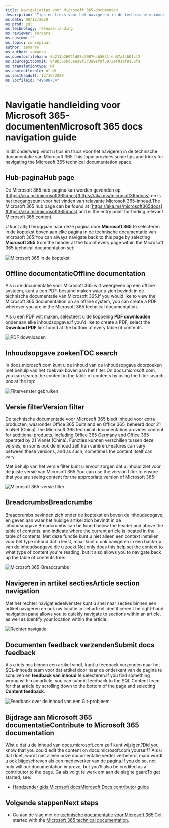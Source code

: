 ```yaml
---
title: Navigatietips voor Microsoft 365-documenten
description: 'Tips en trucs voor het navigeren in de technische documentatie voor Microsoft 365: hierin wordt uitgelegd wat u kunt doen als de spil pagina, de inhoudsopgave, de koptekst, en hoe u de breadcrumbs kunt gebruiken en hoe u het versie filter kunt gebruiken.'
ms.date: 08/12/2020
ms.prod: sql
ms.technology: release-landing
ms.reviewer: serdars
ms.custom: ''
ms.topic: conceptual
author: samanro
ms.author: samanro
ms.openlocfilehash: 0a211b26041d87c3087eab5631fea67a14601cf2
ms.sourcegitcommit: 849b365bd3eaa9f3c3a9ef9f5973ef81af9156fa
ms.translationtype: MT
ms.contentlocale: nl-NL
ms.lasthandoff: 12/16/2020
ms.locfileid: "49688734"
---
```

# <a name="microsoft-365-docs-navigation-guide"></a><span data-ttu-id="cf076-103">Navigatie handleiding voor Microsoft 365-documenten</span><span class="sxs-lookup"><span data-stu-id="cf076-103">Microsoft 365 docs navigation guide</span></span>

<span data-ttu-id="cf076-104">In dit onderwerp vindt u tips en trucs voor het navigeren in de technische documentatie van Microsoft 365.</span><span class="sxs-lookup"><span data-stu-id="cf076-104">This topic provides some tips and tricks for navigating the Microsoft 365 technical documentation space.</span></span>  

## <a name="hub-page"></a><span data-ttu-id="cf076-105">Hub-pagina</span><span class="sxs-lookup"><span data-stu-id="cf076-105">Hub page</span></span>

<span data-ttu-id="cf076-106">De Microsoft 365 hub-pagina kan worden gevonden op [https://aka.ms/microsoft365docs](https://aka.ms/microsoft365docs) en is het toegangspunt voor het vinden van relevante Microsoft 365-inhoud.</span><span class="sxs-lookup"><span data-stu-id="cf076-106">The Microsoft 365 hub page can be found at [https://aka.ms/microsoft365docs](https://aka.ms/microsoft365docs) and is the entry point for finding relevant Microsoft 365 content.</span></span>

<span data-ttu-id="cf076-107">U kunt altijd teruggaan naar deze pagina door **Microsoft 365** te selecteren in de koptekst boven aan elke pagina in de technische documentatie van microsoft 365:</span><span class="sxs-lookup"><span data-stu-id="cf076-107">You can always navigate back to this page by selecting **Microsoft 365** from the header at the top of every page within the Microsoft 365 technical documentation set:</span></span>

![Microsoft 365 in de koptekst](media/m365-header-cursor.png)

## <a name="offline-documentation"></a><span data-ttu-id="cf076-109">Offline documentatie</span><span class="sxs-lookup"><span data-stu-id="cf076-109">Offline documentation</span></span>

<span data-ttu-id="cf076-110">Als u de documentatie voor Microsoft 365 wilt weergeven op een offline systeem, kunt u een PDF-bestand maken waar u zich bevindt in de technische documentatie van Microsoft 365.</span><span class="sxs-lookup"><span data-stu-id="cf076-110">If you would like to view the Microsoft 365 documentation on an offline system, you can create a PDF wherever you are in the Microsoft 365 technical documentation.</span></span>

<span data-ttu-id="cf076-111">Als u een PDF wilt maken, selecteert u de koppeling **PDF downloaden** onder aan elke inhoudsopgave.</span><span class="sxs-lookup"><span data-stu-id="cf076-111">If you'd like to create a PDF, select the **Download PDF** link found at the bottom of every table of contents.</span></span>

![PDF downloaden](media/m365-download-pdf-cursor.png)

## <a name="toc-search"></a><span data-ttu-id="cf076-113">Inhoudsopgave zoeken</span><span class="sxs-lookup"><span data-stu-id="cf076-113">TOC search</span></span> 
<span data-ttu-id="cf076-114">In docs.microsoft.com kunt u de inhoud van de inhoudsopgave doorzoeken met behulp van het zoekvak boven aan het filter:</span><span class="sxs-lookup"><span data-stu-id="cf076-114">On docs.microsoft.com, you can search the content in the table of contents by using the filter search box at the top:</span></span>

![Filtervenster gebruiken](media/m365-filter-by-title.png)

## <a name="version-filter"></a><span data-ttu-id="cf076-116">Versie filter</span><span class="sxs-lookup"><span data-stu-id="cf076-116">Version filter</span></span>
<span data-ttu-id="cf076-117">De technische documentatie voor Microsoft 365 biedt inhoud voor extra producten, waaronder Office 365 Duitsland en Office 365, beheerd door 21 ViaNet (China).</span><span class="sxs-lookup"><span data-stu-id="cf076-117">The Microsoft 365 technical documentation provides content for additional products, including Office 365 Germany and Office 365 operated by 21 Vianet (China).</span></span> <span data-ttu-id="cf076-118">Functies kunnen verschillen tussen deze versies, en soms ook de inhoud zelf kan variëren.</span><span class="sxs-lookup"><span data-stu-id="cf076-118">Features can vary between these versions, and as such, sometimes the content itself can vary.</span></span>

<span data-ttu-id="cf076-119">Met behulp van het versie filter kunt u ervoor zorgen dat u inhoud ziet voor de juiste versie van Microsoft 365:</span><span class="sxs-lookup"><span data-stu-id="cf076-119">You can use the version filter to ensure that you are seeing content for the appropriate version of Microsoft 365:</span></span>

![Microsoft 365-versie filter](media/m365-version-filter.png)

## <a name="breadcrumbs"></a><span data-ttu-id="cf076-121">Breadcrumbs</span><span class="sxs-lookup"><span data-stu-id="cf076-121">Breadcrumbs</span></span>

<span data-ttu-id="cf076-122">Breadcrumbs bevinden zich onder de koptekst en boven de inhoudsopgave, en geven aan waar het huidige artikel zich bevindt in de inhoudsopgave.</span><span class="sxs-lookup"><span data-stu-id="cf076-122">Breadcrumbs can be found below the header and above the table of contents, and indicate where the current article is located in the table of contents.</span></span>  <span data-ttu-id="cf076-123">Met deze functie kunt u niet alleen een context instellen voor het type inhoud dat u leest, maar kunt u ook navigeren in een back-up van de inhoudsopgave die u zoekt:</span><span class="sxs-lookup"><span data-stu-id="cf076-123">Not only does this help set the context to what type of content you're reading, but it also allows you to navigate back up the table of contents tree:</span></span>

![Microsoft 365-Breadcrumbs](media/m365-breadcrumb.png)

## <a name="article-section-navigation"></a><span data-ttu-id="cf076-125">Navigeren in artikel secties</span><span class="sxs-lookup"><span data-stu-id="cf076-125">Article section navigation</span></span>

<span data-ttu-id="cf076-126">Met het rechter navigatiedeelvenster kunt u snel naar secties binnen een artikel navigeren en ook uw locatie in het artikel identificeren.</span><span class="sxs-lookup"><span data-stu-id="cf076-126">The right-hand navigation pane allows you to quickly navigate to sections within an article, as well as identify your location within the article.</span></span>  

![Rechter navigatie](media/m365-article-sections.png)

## <a name="submit-docs-feedback"></a><span data-ttu-id="cf076-128">Documenten feedback verzenden</span><span class="sxs-lookup"><span data-stu-id="cf076-128">Submit docs feedback</span></span>

<span data-ttu-id="cf076-129">Als u iets mis binnen een artikel vindt, kunt u feedback verzenden naar het SQL-inhouds team voor dat artikel door naar de onderkant van de pagina te schuiven en **feedback van inhoud** te selecteren.</span><span class="sxs-lookup"><span data-stu-id="cf076-129">If you find something wrong within an article, you can submit feedback to the SQL Content team for that article by scrolling down to the bottom of the page and selecting **Content feedback**.</span></span>

![Feedback over de inhoud van een Git-probleem](media/m365-article-feedback.png)

## <a name="contribute-to-microsoft-365-documentation"></a><span data-ttu-id="cf076-131">Bijdrage aan Microsoft 365 documentatie</span><span class="sxs-lookup"><span data-stu-id="cf076-131">Contribute to Microsoft 365 documentation</span></span>

<span data-ttu-id="cf076-132">Wist u dat u de inhoud van docs.microsoft.com zelf kunt wijzigen?</span><span class="sxs-lookup"><span data-stu-id="cf076-132">Did you know that you could edit the content on docs.microsoft.com yourself?</span></span> <span data-ttu-id="cf076-133">Als u dat doet, wordt niet alleen onze documentatie verder verbeterd, maar wordt u ook bijgeschreven als een medewerker van de pagina.</span><span class="sxs-lookup"><span data-stu-id="cf076-133">If you do so, not only will our documentation improve, but you'll also be credited as a contributor to the page.</span></span> <span data-ttu-id="cf076-134">Ga als volgt te werk om aan de slag te gaan:</span><span class="sxs-lookup"><span data-stu-id="cf076-134">To get started, see:</span></span>

- [<span data-ttu-id="cf076-135">Handzender gids Microsoft docs</span><span class="sxs-lookup"><span data-stu-id="cf076-135">Microsoft Docs contributor guide</span></span>](https://docs.microsoft.com/contribute/)

## <a name="next-steps"></a><span data-ttu-id="cf076-136">Volgende stappen</span><span class="sxs-lookup"><span data-stu-id="cf076-136">Next steps</span></span>

- <span data-ttu-id="cf076-137">Ga aan de slag met de [technische documentatie voor Microsoft 365](index.yml).</span><span class="sxs-lookup"><span data-stu-id="cf076-137">Get started with the [Microsoft 365 technical documentation](index.yml).</span></span>
